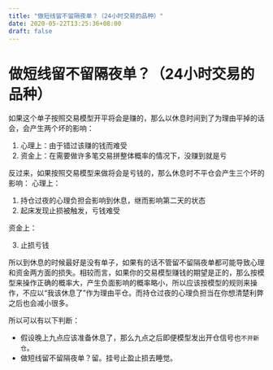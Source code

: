 ```yaml
---
title: "做短线留不留隔夜单？（24小时交易的品种）"
date: 2020-05-22T13:25:36+08:00
draft: false
---
```

# 做短线留不留隔夜单？（24小时交易的品种）

如果这个单子按照交易模型开平将会是赚的，那么以休息时间到了为理由平掉的话会，会产生两个坏的影响：

1. 心理上：由于错过该赚的钱而难受
2. 资金上：在需要做许多笔交易拼整体概率的情况下，没赚到就是亏

反过来，如果按照交易模型来做将会是亏钱的，那么休息时不平仓会产生三个坏的影响：
心理上：

1. 持仓过夜的心理负担会影响到休息，继而影响第二天的状态
2. 起床发现止损被触发，亏钱难受

资金上：

3. 止损亏钱

所以到休息的时候最好是没有单子，如果有的话不管留不留隔夜单都可能导致心理和资金两方面的损失。相较而言，如果你的交易模型赚钱的期望是正的，那么按模型来操作正确的概率大，产生负面影响的概率略小，所以应该按模型的规则来操作，不应以“我该休息了”作为理由平仓。而持仓过夜的心理负担当在你想清楚利弊之后也会减小很多。

所以可以有以下判断：

* 假设晚上九点应该准备休息了，那么九点之后即便模型发出开仓信号也`不开新仓`。
* 做短线留不留隔夜单？留。挂号止盈止损去睡觉。
